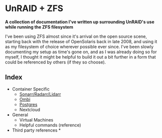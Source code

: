 # UnRAID + ZFS
**A collection of documentation I've written up surrounding UnRAID's use while running the ZFS filesystem**

I've been using ZFS almost since it's arrival on the open source scene, starting back with the release of OpenSolaris back in late 2008, and using it as my filesystem of choice wherever possible ever since. I've been slowly documenting my setup as time's gone on, and as I was already doing so for myself, I thought it might be helpful to build it out a bit further in a form that could be referenced by others (if they so choose).

## Index
* Container Specific
  * [Sonarr/Radarr/Lidarr](https://github.com/teambvd/unraid-zfs-docs/blob/main/containers/sonarrRadarrLidarr.md)
  * [Ombi](https://github.com/teambvd/unraid-zfs-docs/blob/main/containers/ombi.md)
  * [Postgres](https://github.com/teambvd/unraid-zfs-docs/blob/main/containers/postgres.md)
  * Nextcloud
* General
  * Virtual Machines
  * Helpful commands (reference)
* Third party references
  * 

